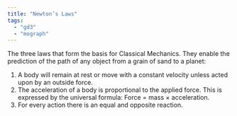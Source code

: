 ```yaml
---
title: "Newton’s Laws"
tags:
  - "gd3"
  - "mograph"
---
```


The three laws that form the basis for Classical Mechanics. They enable the prediction of the path of any object from a grain of sand to a planet:

1. A body will remain at rest or move with a constant velocity unless acted upon by an outside force.
2. The acceleration of a body is proportional to the applied force. This is expressed by the universal formula: Force = mass × acceleration.
3. For every action there is an equal and opposite reaction.


